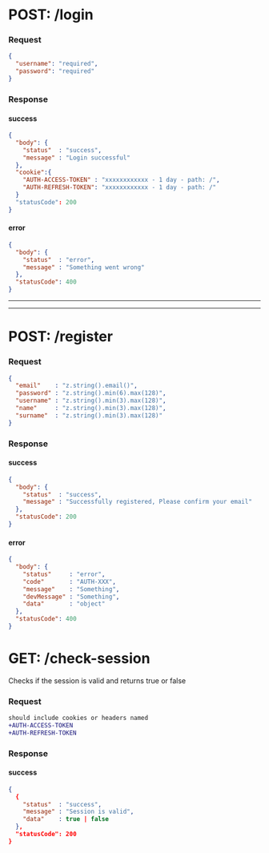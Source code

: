 # POST: /login

### Request

```json
{
  "username": "required",
  "password": "required"
}
```

### Response

#### success

```json
{
  "body": {
    "status"  : "success",
    "message" : "Login successful"
  },
  "cookie":{
    "AUTH-ACCESS-TOKEN" : "xxxxxxxxxxxx - 1 day - path: /",
    "AUTH-REFRESH-TOKEN": "xxxxxxxxxxxx - 1 day - path: /"
  }
  "statusCode": 200
}
```

#### error

```json
{
  "body": {
    "status"  : "error",
    "message" : "Something went wrong"
  },
  "statusCode": 400
}
```
***
***
# POST: /register

### Request

```json
{
  "email"    : "z.string().email()",
  "password" : "z.string().min(6).max(128)",
  "username" : "z.string().min(3).max(128)",
  "name"     : "z.string().min(3).max(128)",
  "surname"  : "z.string().min(3).max(128)"
}
```

### Response

#### success

```json
{
  "body": { 
    "status"  : "success", 
    "message" : "Successfully registered, Please confirm your email"
  },
  "statusCode": 200
}
```

#### error

```json
{
  "body": { 
    "status"     : "error", 
    "code"       : "AUTH-XXX", 
    "message"    : "Something",
    "devMessage" : "Something",
    "data"       : "object" 
  },
  "statusCode": 400
}
```

# GET: /check-session

Checks if the session is valid and returns true or false
### Request

```diff
should include cookies or headers named
+AUTH-ACCESS-TOKEN
+AUTH-REFRESH-TOKEN
```
### Response

#### success

```json
{
  {
    "status"  : "success",
    "message" : "Session is valid",
    "data"    : true | false
  },
  "statusCode": 200
}
```